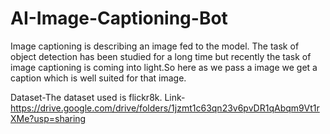 # AI-Image-Captioning-Bot
Image captioning is describing an image fed to the model. The task of object detection has been studied for a long time but recently the task of image captioning is coming into light.So here as we pass a image we get a caption which is well suited for that image.

Dataset-The dataset used is flickr8k. Link- https://drive.google.com/drive/folders/1jzmt1c63qn23v6pvDR1qAbqm9Vt1rXMe?usp=sharing

